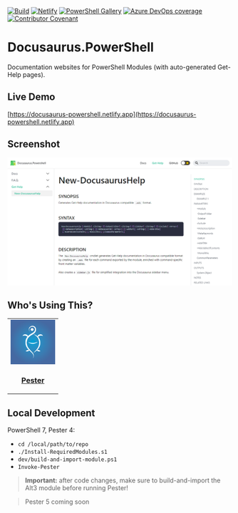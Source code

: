[![Build](https://github.com/alt3/Docusaurus.PowerShell/actions/workflows/main.yml/badge.svg)](https://github.com/alt3/Docusaurus.PowerShell/actions/workflows/main.yml)
[![Netlify](https://img.shields.io/netlify/0f0b21b3-3caf-40a6-aaf8-4bc926523a0f?label=Netlify&style=flat-square)](https://app.netlify.app/sites/docusaurus-powershell/deploys/5da9a382df61220008fb04c0)
[![PowerShell Gallery](https://img.shields.io/powershellgallery/dt/Alt3.Docusaurus.PowerShell?style=flat-square)](https://www.powershellgallery.com/packages/Alt3.Docusaurus.PowerShell)
[![Azure DevOps coverage](https://img.shields.io/azure-devops/coverage/alt3bv/Docusaurus.PowerShell/3?style=flat-square)](https://dev.azure.com/alt3bv/Docusaurus.PowerShell/_build)
[![Contributor Covenant](https://img.shields.io/badge/Contributor%20Covenant-v2.0%20adopted-ff69b4.svg?style=flat-square)](https://www.contributor-covenant.org/version/2/0/code_of_conduct)

# Docusaurus.PowerShell

Documentation websites for PowerShell Modules (with auto-generated Get-Help pages).

## Live Demo

[https://docusaurus-powershell.netlify.app](https://docusaurus-powershell.netlify.app)

## Screenshot

![Screenshot](website/static/img/screenshot.png "Screenshot")

## Who's Using This?

<!-- prettier-ignore-start -->
<!-- markdownlint-disable -->
<table>
  <tr>
    <td align="center"><a href="https://pester.dev/"><img src="https://raw.githubusercontent.com/pester/Pester/master/images/logo.png" width="100px;" alt=""/><br /><h3>Pester</h3></td>
  </tr>
</table>

## Local Development

PowerShell 7, Pester 4:

- `cd /local/path/to/repo`
- `./Install-RequiredModules.s1`
- `dev/build-and-import-module.ps1`
- `Invoke-Pester`

> **Important:** after code changes, make sure to build-and-import the Alt3 module before running Pester!

> Pester 5 coming soon
